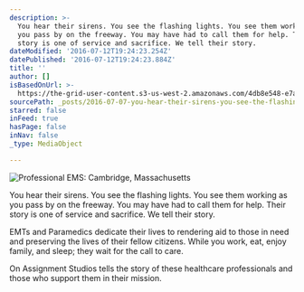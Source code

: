 ```yaml
---
description: >-
  You hear their sirens. You see the flashing lights. You see them working as
  you pass by on the freeway. You may have had to call them for help. Their
  story is one of service and sacrifice. We tell their story.
dateModified: '2016-07-12T19:24:23.254Z'
datePublished: '2016-07-12T19:24:23.884Z'
title: ''
author: []
isBasedOnUrl: >-
  https://the-grid-user-content.s3-us-west-2.amazonaws.com/4db8e548-e7a6-45f2-a97e-1050d84bdb37.jpg
sourcePath: _posts/2016-07-07-you-hear-their-sirens-you-see-the-flashing-lights-you-see.md
starred: false
inFeed: true
hasPage: false
inNav: false
_type: MediaObject

---
```

![Professional EMS: Cambridge, Massachusetts](https://imgflo.herokuapp.com/graph/vahj1ThiexotieMo/d69bfff86ef5835aa7c95251710a7d34/croprotate.jpg?cropheight=4288&cropwidth=2847&degrees=0&input=https%3A%2F%2Fthe-grid-user-content.s3-us-west-2.amazonaws.com%2F4db8e548-e7a6-45f2-a97e-1050d84bdb37.jpg&x=0&y=0)

You hear their sirens. You see the flashing lights. You see them working as you pass by on the freeway. You may have had to call them for help. Their story is one of service and sacrifice. We tell their story.

EMTs and Paramedics dedicate their lives to rendering aid to those in need and preserving the lives of their fellow citizens. While you work, eat, enjoy family, and sleep; they wait for the call to care.

On Assignment Studios tells the story of these healthcare professionals and those who support them in their mission.
